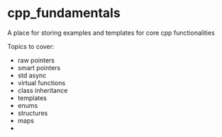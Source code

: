 # cpp_fundamentals
A place for storing examples and templates for core cpp functionalities


Topics to cover:
- raw pointers
- smart pointers
- std async
- virtual functions
- class inheritance
- templates
- enums
- structures
- maps
- 
